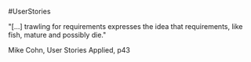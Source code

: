#UserStories

"[...] trawling for requirements expresses the idea that requirements, like fish, mature and possibly die."

Mike Cohn, User Stories Applied, p43